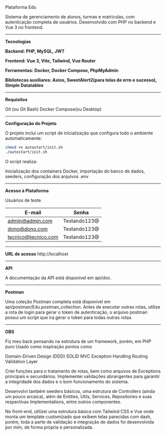 Plataforma Edu

Sistema de gerenciamento de alunos, turmas e matrículas, com autenticação completa de usuários. Desenvolvido com PHP no backend e Vue 3 no frontend.


---

**Tecnologias**

**Backend: PHP, MySQL, JWT**

**Frontend: Vue 3, Vite, Tailwind, Vue Router**

**Ferramentas: Docker, Docker Compose, PhpMyAdmin**

**Bibliotecas auxiliares: Axios, SweetAlert2(para telas de erro e sucesso), Simple Datatables**



---

**Requisitos**

Git (ou Git Bash)
Docker Compose(ou Desktop)

---



**Configuração do Projeto**

O projeto inclui um script de inicialização que configura todo o ambiente automaticamente:

```bash
chmod +x autostart/init.sh
./autostart/init.sh
```

O script realiza:

Inicialização dos containers Docker, importação do banco de dados, seeders, configuração dos arquivos .env

---
**Acesso à Plataforma**

Usuários de teste

| E-mail                    | Senha             |
|---------------------------|-------------------|
| admin@admin.com           | Testando123@      |
| dono@dono.com             | Testando123@      |
| tecnico@tecnico.com       | Testando123@      |


---
**URL de acesso**
http://localhost


---

**API**

A documentação da API está disponível em api/doc.

---

**Postman**

Uma coleção Postman completa está disponível em api/postman/Edu.postman_collection.
Antes de executar outras rotas, utilize a rota de login para gerar o token de autenticação, o arquivo postman possui um script que ira gerar o token para todas outras rotas.

---
**OBS**

Fiz meu back pensando na estrutura de um framework, porém, em PHP puro
Usado como inspiração pontos como

Domain-Driven Design (DDD)
SOLID
MVC
Exception Handling
Routing
Validation Layer

Criei funções para o tratamento de rotas, bem como arquivos de Exceptions principais e secundários. Implementei validações abrangentes para garantir a integridade dos dados e o bom funcionamento do sistema.

Desenvolvi também seeders básicos, uma estrutura de Controllers (ainda um pouco arcaica), além de Entities, Utils, Services, Repositories e suas respectivas Implementations, entre outros componentes.

No front-end, utilizei uma estrutura básica com Tailwind CSS e Vue onde monta um template customizado que exibem telas parecidas com dash, porém, toda a parte de validação e integração de dados foi desenvolvida por mim, de forma própria e personalizada.
